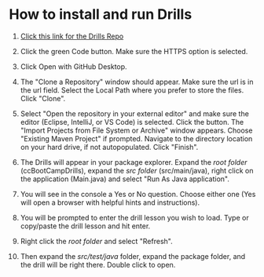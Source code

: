 # How to install and run Drills

1. [Click this link for the Drills Repo](https://github.com/CodersCampus/ccBootCampDrills)

2. Click the green Code button. Make sure the HTTPS option is selected. 

4. Click Open with GitHub Desktop.

5. The "Clone a Repository" window should appear. Make sure the url is in the url field. Select the Local Path where you prefer to store the files. Click "Clone".

6. Select "Open the repository in your external editor" and make sure the editor (Eclipse, IntelliJ, or VS Code) is selected. Click the button. The "Import Projects from File System or Archive" window appears. Choose "Existing Maven Project" if prompted. Navigate to the directory location on your hard drive,  if not autopopulated. Click "Finish". 

7. The Drills will appear in your package explorer. Expand the *root folder* (ccBootCampDrills), expand the *src folder* (src/main/java), right click on the application (Main.java) and select "Run As Java application". 

8. You will see in the console a Yes or No question. Choose either one (Yes will open a browser with helpful hints and instructions). 

9. You will be prompted to enter the drill lesson you wish to load. Type or copy/paste the drill lesson and hit enter.

10. Right click the *root folder* and select "Refresh". 

11. Then expand the *src/test/java* folder, expand the package folder, and the drill will be right there. Double click to open.